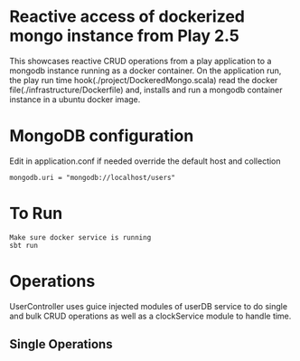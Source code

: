 # Reactive access of dockerized mongo instance from Play 2.5
This showcases reactive CRUD operations from a play application to a mongodb instance running as a docker container. On the application run, the play run time hook(./project/DockeredMongo.scala) read the docker file(./infrastructure/Dockerfile) and, installs and run a mongodb container instance in a ubuntu docker image.


# MongoDB configuration

Edit in application.conf if needed override the default host and collection
```
mongodb.uri = "mongodb://localhost/users"
```

# To Run
```
Make sure docker service is running
sbt run
```
# Operations

UserController uses guice injected modules of userDB service to do single and bulk CRUD operations as well as a clockService module to handle time. 

## Single Operations
